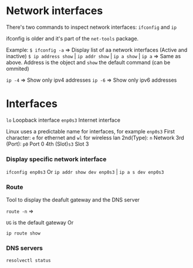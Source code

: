 # Network interfaces

There's two commands to inspect network interfaces: `ifconfig` and `ip`

ifconfig is older and it's part of the `net-tools` package.

Example:
`$ ifconfig -a` => Display list of aa network interfaces (Active and inactive)
`$ ip address show` | `ip addr show` | `ip a show` | `ip a` => Same as above. Address is the object and `show` the default command (can be ommited)

`ip -4` => Show only ipv4 addresses
`ip -6` => Show only ipv6 addresses

# Interfaces
`lo` Loopback interface
`enp0s3` Internet interface

Linux uses a predictable name for interfaces, for example `enp0s3`
First character: `e` for ethernet and `wl` for wireless lan
2nd(Type): `n` Network
3rd (Port): `p0` Port 0
4th (Slot)`s3` Slot 3

### Display specific network interface
`ifconfig enp0s3`
Or
`ip addr show dev enp0s3` | `ip a s dev enp0s3`

### Route
Tool to display the deafult gateway and the DNS server

`route -n` =>

`UG` is the default gateway
Or

`ip route show`

### DNS servers
`resolvectl status`